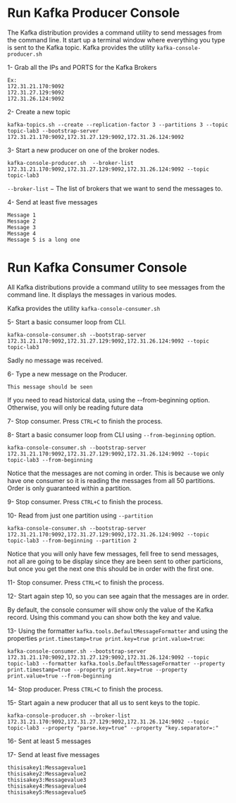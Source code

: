 Run Kafka Producer Console
=======

The Kafka distribution provides a command utility to send messages from the command line. It start up a terminal window where everything you type is sent to the Kafka topic.
Kafka provides the utility `kafka-console-producer.sh`

1- Grab all the IPs and PORTS for the Kafka Brokers

```
Ex: 
172.31.21.170:9092
172.31.27.129:9092
172.31.26.124:9092
```

2- Create a new topic

```
kafka-topics.sh --create --replication-factor 3 --partitions 3 --topic topic-lab3 --bootstrap-server 172.31.21.170:9092,172.31.27.129:9092,172.31.26.124:9092
```

3- Start a new producer on one of the broker nodes.

```
kafka-console-producer.sh  --broker-list 172.31.21.170:9092,172.31.27.129:9092,172.31.26.124:9092 --topic topic-lab3
```

`--broker-list` − The list of brokers that we want to send the messages to. 

4- Send at least five messages

```
Message 1
Message 2
Message 3
Message 4
Message 5 is a long one
```

Run Kafka Consumer Console
====
All Kafka distributions provide a command utility to see messages from the command line. It displays the messages in various modes.

Kafka provides the utility `kafka-console-consumer.sh`

5- Start a basic consumer loop from CLI.

```
kafka-console-consumer.sh --bootstrap-server 172.31.21.170:9092,172.31.27.129:9092,172.31.26.124:9092 --topic topic-lab3 
```

Sadly no message was received.

6- Type a new message on the Producer.

```
This message should be seen
```

If you need to read historical data, using the --from-beginning option. Otherwise, you will only be reading future data

7- Stop consumer. Press `CTRL+C` to finish the process.

8- Start a basic consumer loop from CLI using `--from-beginning` option.

```
kafka-console-consumer.sh --bootstrap-server 172.31.21.170:9092,172.31.27.129:9092,172.31.26.124:9092 --topic topic-lab3 --from-beginning
```

Notice that the messages are not coming in order. This is because we only have one consumer so it is reading the messages from all 50 partitions. Order is only guaranteed within a partition.

9- Stop consumer. Press `CTRL+C` to finish the process.

10- Read from just one partition using `--partition`

```
kafka-console-consumer.sh --bootstrap-server 172.31.21.170:9092,172.31.27.129:9092,172.31.26.124:9092 --topic topic-lab3 --from-beginning --partition 2
```

Notice that you will only have few messages, fell free to send messages, not all are going to be display since they are been sent to other particions, but once you get the next one this should be in order with the first one.

11- Stop consumer. Press `CTRL+C` to finish the process.

12- Start again step 10, so you can see again that the messages are in order.

By default, the console consumer will show only the value of the Kafka record. Using this command you can show both the key and value.

13- Using the formatter `kafka.tools.DefaultMessageFormatter` and using the properties `print.timestamp=true print.key=true print.value=true`:


```
kafka-console-consumer.sh --bootstrap-server 172.31.21.170:9092,172.31.27.129:9092,172.31.26.124:9092 --topic topic-lab3 --formatter kafka.tools.DefaultMessageFormatter --property print.timestamp=true --property print.key=true --property print.value=true --from-beginning
```

14- Stop producer. Press `CTRL+C` to finish the process.

15- Start again a new producer that all us to sent keys to the topic.

```
kafka-console-producer.sh --broker-list 172.31.21.170:9092,172.31.27.129:9092,172.31.26.124:9092 --topic topic-lab3 --property "parse.key=true" --property "key.separator=:"
```

16- Sent at least 5 messages

17- Send at least five messages

```
thisisakey1:Messagevalue1
thisisakey2:Messagevalue2
thisisakey3:Messagevalue3
thisisakey4:Messagevalue4
thisisakey5:Messagevalue5
```





